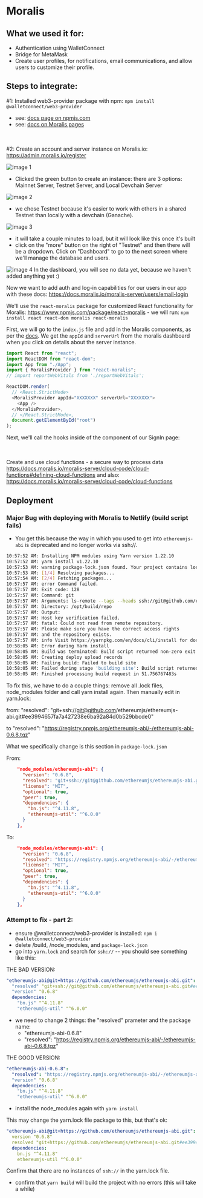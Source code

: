 # Moralis

## What we used it for:

- Authentication using WalletConnect
- Bridge for MetaMask
- Create user profiles, for notifications, email communications, and allow users to customize their profile.

## Steps to integrate:

#1: Installed web3-provider package with npm: `npm install @walletconnect/web3-provider`

- see: [docs page on npmjs.com](https://www.npmjs.com/package/@walletconnect/web3-provider)
- see: [docs on Moralis pages](https://docs.moralis.io/moralis-server/users/crypto-login)

<br></br>
#2: Create an account and server instance on Moralis.io: https://admin.moralis.io/register

![image 1](./screenshots/Moralis-dashboard-1.png)

- Clicked the green button to create an instance: there are 3 options: Mainnet Server, Testnet Server, and Local Devchain Server

![image 2](./screenshots/Moralis-dashboard-2.png)

- we chose Testnet because it's easier to work with others in a shared Testnet than locally with a devchain (Ganache).

![image 3](./screenshots/Moralis-dashboard-3.png)

- it will take a couple minutes to load, but it will look like this once it's built
- click on the "more" button on the right of "Testnet" and then there will be a dropdown. Click on "Dashboard" to go to the next screen where we'll manage the database and users.

![image 4](./screenshots/Moralis-dashboard-4.png)
In the dashboard, you will see no data yet, because we haven't added anything yet :)

Now we want to add auth and log-in capabilities for our users in our app with these docs: https://docs.moralis.io/moralis-server/users/email-login

We'll use the `react-moralis` package for customized React functionality for Moralis: https://www.npmjs.com/package/react-moralis - we will run: `npm install react react-dom moralis react-moralis`

First, we will go to the `index.js` file and add in the Moralis components, as per the [docs](https://www.npmjs.com/package/react-moralis). We get the `appId` and `serverUrl` from the moralis dashboard when you click on details about the server instance.

```js
import React from "react";
import ReactDOM from "react-dom";
import App from "./App";
import { MoralisProvider } from "react-moralis";
// import reportWebVitals from './reportWebVitals';

ReactDOM.render(
  // <React.StrictMode>
  <MoralisProvider appId="XXXXXXX" serverUrl="XXXXXXX">
    <App />
  </MoralisProvider>,
  // </React.StrictMode>,
  document.getElementById("root")
);
```

Next, we'll call the hooks inside of the component of our SignIn page:

<br></br>
Create and use cloud functions - a secure way to process data
https://docs.moralis.io/moralis-server/cloud-code/cloud-functions#defining-cloud-functions
and also:
https://docs.moralis.io/moralis-server/cloud-code/cloud-functions

## Deployment

### Major Bug with deploying with Moralis to Netlify (build script fails)

- You get this because the way in which you used to get into `ethereumjs-abi` is deprecated and no longer works via ssh://.

```bash
10:57:52 AM: Installing NPM modules using Yarn version 1.22.10
10:57:52 AM: yarn install v1.22.10
10:57:53 AM: warning package-lock.json found. Your project contains lock files generated by tools other than Yarn. It is advised not to mix package managers in order to avoid resolution inconsistencies caused by unsynchronized lock files. To clear this warning, remove package-lock.json.
10:57:53 AM: [1/4] Resolving packages...
10:57:54 AM: [2/4] Fetching packages...
10:57:57 AM: error Command failed.
10:57:57 AM: Exit code: 128
10:57:57 AM: Command: git
10:57:57 AM: Arguments: ls-remote --tags --heads ssh://git@github.com/ethereumjs/ethereumjs-abi.git
10:57:57 AM: Directory: /opt/build/repo
10:57:57 AM: Output:
10:57:57 AM: Host key verification failed.
10:57:57 AM: fatal: Could not read from remote repository.
10:57:57 AM: Please make sure you have the correct access rights
10:57:57 AM: and the repository exists.
10:57:57 AM: info Visit https://yarnpkg.com/en/docs/cli/install for documentation about this command.
10:58:05 AM: Error during Yarn install
10:58:05 AM: Build was terminated: Build script returned non-zero exit code: 1
10:58:05 AM: Creating deploy upload records
10:58:05 AM: Failing build: Failed to build site
10:58:05 AM: Failed during stage 'building site': Build script returned non-zero exit code: 1
10:58:05 AM: Finished processing build request in 51.756767483s

```

To fix this, we have to do a couple things: remove all .lock files, node_modules folder and call yarn install again. Then manually edit in yarn.lock:

from:
"resolved": "git+ssh://git@github.com/ethereumjs/ethereumjs-abi.git#ee3994657fa7a427238e6ba92a84d0b529bbcde0"

to
"resolved": "https://registry.npmjs.org/ethereumjs-abi/-/ethereumjs-abi-0.6.8.tgz"

What we specifically change is this section in `package-lock.json`

From:

```json
    "node_modules/ethereumjs-abi": {
      "version": "0.6.8",
      "resolved": "git+ssh://git@github.com/ethereumjs/ethereumjs-abi.git#ee3994657fa7a427238e6ba92a84d0b529bbcde0",
      "license": "MIT",
      "optional": true,
      "peer": true,
      "dependencies": {
        "bn.js": "^4.11.8",
        "ethereumjs-util": "^6.0.0"
      }
    },
```

To:

```json
    "node_modules/ethereumjs-abi": {
      "version": "0.6.8",
      "resolved": "https://registry.npmjs.org/ethereumjs-abi/-/ethereumjs-abi-0.6.8.tgz",
      "license": "MIT",
      "optional": true,
      "peer": true,
      "dependencies": {
        "bn.js": "^4.11.8",
        "ethereumjs-util": "^6.0.0"
      }
    },

```

### Attempt to fix - part 2:

- ensure @walletconnect/web3-provider is installed: `npm i @walletconnect/web3-provider`
- delete /build, /node_modules, and `package-lock.json`
- go into `yarn.lock` and search for `ssh://` -- you should see something like this:

THE BAD VERSION:

```yaml
"ethereumjs-abi@git+https://github.com/ethereumjs/ethereumjs-abi.git":
  "resolved" "git+ssh://git@github.com/ethereumjs/ethereumjs-abi.git#ee3994657fa7a427238e6ba92a84d0b529bbcde0"
  "version" "0.6.8"
  dependencies:
    "bn.js" "^4.11.8"
    "ethereumjs-util" "^6.0.0"
```

- we need to change 2 things: the "resolved" prameter and the package name:
  - "ethereumjs-abi-0.6.8"
  - "resolved": "https://registry.npmjs.org/ethereumjs-abi/-/ethereumjs-abi-0.6.8.tgz"

THE GOOD VERSION:

```yaml
"ethereumjs-abi-0.6.8":
  "resolved": "https://registry.npmjs.org/ethereumjs-abi/-/ethereumjs-abi-0.6.8.tgz"
  "version" "0.6.8"
  dependencies:
    "bn.js" "^4.11.8"
    "ethereumjs-util" "^6.0.0"
```

- install the node_modules again with `yarn install`

This may change the yarn.lock file package to this, but that's ok:

```yaml
"ethereumjs-abi@git+https://github.com/ethereumjs/ethereumjs-abi.git":
  version "0.6.8"
  resolved "git+https://github.com/ethereumjs/ethereumjs-abi.git#ee3994657fa7a427238e6ba92a84d0b529bbcde0"
  dependencies:
    bn.js "^4.11.8"
    ethereumjs-util "^6.0.0"
```

Confirm that there are no instances of `ssh://` in the yarn.lock file.

- confirm that `yarn build` will build the project with no errors (this will take a while)

